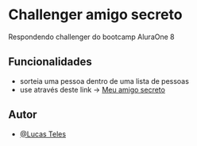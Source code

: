
# Challenger amigo secreto

Respondendo challenger do bootcamp AluraOne 8


## Funcionalidades

- sorteia uma pessoa dentro de uma lista de pessoas
- use através deste link -> [Meu amigo secreto](https://lucas-teles.github.io/meu-amigo-secreto/)


## Autor

- [@Lucas Teles](https://www.github.com/Lucas-Teles)

